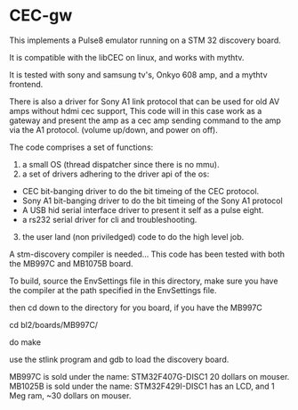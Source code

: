 # CEC-gw

This implements a Pulse8 emulator running on a STM 32 discovery board.

It is compatible with the libCEC on linux, and works with mythtv.

It is tested with sony and samsung tv's, Onkyo 608 amp, and a mythtv frontend.

There is also a driver for Sony A1 link protocol that can be used for old AV amps without
hdmi cec support, This code will in this case work as a gateway and present the amp as a cec amp
sending command to the amp via the A1 protocol. (volume up/down, and power on off).

The code comprises a set of functions:
1. a small OS (thread dispatcher since there is no mmu).
2. a set of drivers adhering to the driver api of the os:
  * CEC bit-banging driver to do the bit timeing of the CEC protocol.
  * Sony A1 bit-banging driver to do the bit timeing of the Sony A1 protocol
  * A USB hid serial interface driver to present it self as a pulse eight.
  * a rs232 serial driver for cli and troubleshooting.
  
3. the user land (non priviledged) code to do the high level job.

A stm-discovery compiler is needed...
This code has been tested with both the MB997C and MB1075B board.

To build, source the EnvSettings file in this directory, 
make sure you have the compiler at the path specified in the EnvSettings file.

then cd down to the directory for you board, if you have the MB997C

cd bl2/boards/MB997C/

do make

use the stlink program and gdb to load the discovery board.

MB997C is sold under the name: STM32F407G-DISC1  20 dollars on mouser.
MB1025B is sold under the name: STM32F429I-DISC1 has an LCD, and 1 Meg ram, ~30 dollars on mouser.


